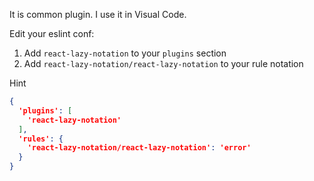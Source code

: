 It is common plugin. I use it in Visual Code.

Edit your eslint conf:
1. Add `react-lazy-notation` to your `plugins` section
2. Add `react-lazy-notation/react-lazy-notation` to your rule notation

Hint
```json
{
  'plugins': [
    'react-lazy-notation'
  ],
  'rules': {
    'react-lazy-notation/react-lazy-notation': 'error'
  }
}
```
